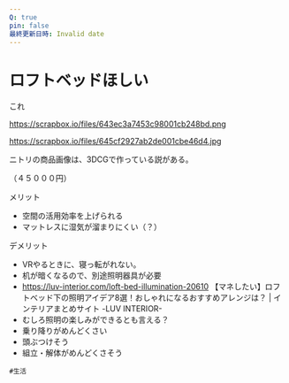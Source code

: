 ```yaml
---
Q: true
pin: false
最終更新日時: Invalid date
---
```

# ロフトベッドほしい

これ

https://scrapbox.io/files/643ec3a7453c98001cb248bd.png

https://scrapbox.io/files/645cf2927ab2de001cbe46d4.jpg

ニトリの商品画像は、3DCGで作っている説がある。

（４５０００円）

メリット

- 空間の活用効率を上げられる  
- マットレスに湿気が溜まりにくい（？）  

デメリット

- VRやるときに、寝っ転がれない。  
- 机が暗くなるので、別途照明器具が必要  
- https://luv-interior.com/loft-bed-illumination-20610 【マネしたい】ロフトベッド下の照明アイデア8選！おしゃれになるおすすめアレンジは？ | インテリアまとめサイト -LUV INTERIOR-  
- むしろ照明の楽しみができるとも言える？  
- 乗り降りがめんどくさい  
- 頭ぶつけそう  
- 組立・解体がめんどくさそう  

`#生活`